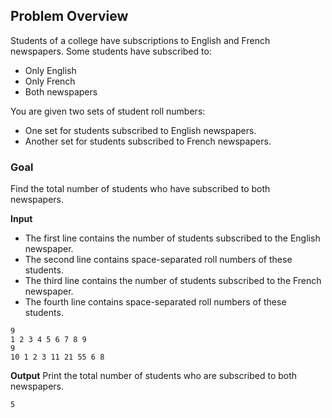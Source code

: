 ## Problem Overview
Students of a college have subscriptions to English and French newspapers.
Some students have subscribed to:
* Only English
* Only French
* Both newspapers

You are given two sets of student roll numbers:
* One set for students subscribed to English newspapers.
* Another set for students subscribed to French newspapers.

### Goal
Find the total number of students who have subscribed to both newspapers.

**Input**
* The first line contains the number of students subscribed to the English newspaper.
* The second line contains space-separated roll numbers of these students.
* The third line contains the number of students subscribed to the French newspaper.
* The fourth line contains space-separated roll numbers of these students.
```
9
1 2 3 4 5 6 7 8 9
9
10 1 2 3 11 21 55 6 8
```

**Output**
Print the total number of students who are subscribed to both newspapers.
```
5
```
